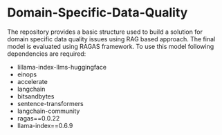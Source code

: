 # Domain-Specific-Data-Quality
The repository provides a basic structure used to build a solution for domain specific data quality issues using RAG based approach. The final model is evaluated using RAGAS framework. To use this model following dependencies are required:
- lillama-index-llms-huggingface
- einops
- accelerate
- langchain
- bitsandbytes
- sentence-transformers
- langchain-community
- ragas==0.0.22
- llama-index==0.6.9

